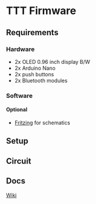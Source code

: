 # TTT Firmware
## Requirements
### Hardware
- 2x OLED 0.96 inch display B/W
- 2x Arduino Nano
- 2x push buttons
- 2x Bluetooth modules

### Software
#### Optional
 - [Fritzing](http://fritzing.org/download/) for schematics
 
## Setup

## Circuit

## Docs
[Wiki](/wiki)
